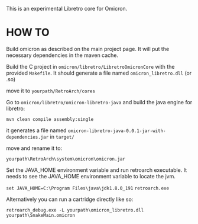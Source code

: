 This is an experimental Libretro core for Omicron.

HOW TO
======

Build omicron as described on the main project page. It will put the necessary dependencies in the maven cache.

Build the C project in `omicron/libretro/LibretroOmicronCore` with the provided `Makefile`. 
It should generate a file named `omicron_libretro.dll` (or .so)

move it to `yourpath/RetroArch/cores`

Go to `omicron/libretro/omicron-libretro-java` and build the java engine for libretro:

`mvn clean compile assembly:single`

it generates a file named `omicron-libretro-java-0.0.1-jar-with-dependencies.jar` in `target/`

move and rename it to:

`yourpath\RetroArch\system\omicron\omicron.jar`

Set the JAVA_HOME environment variable and run retroarch executable. It needs to see the JAVA_HOME environment variable to locate the jvm.

`set JAVA_HOME=C:\Program Files\java\jdk1.8.0_191`
`retroarch.exe`

Alternatively you can run a cartridge directly like so:

`retroarch_debug.exe -L yourpath\omicron_libretro.dll yourpath\SnakeMain.omicron`
